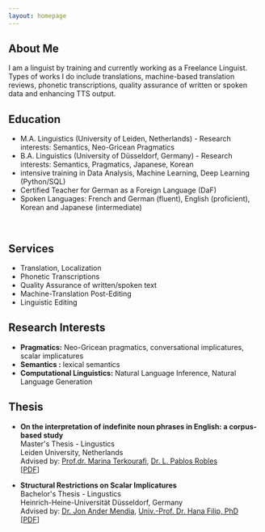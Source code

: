 ```yaml
---
layout: homepage
---
```


## About Me

I am a linguist by training and currently working as a Freelance Linguist. Types of works I do include translations, machine-based translation reviews, phonetic transcriptions, quality assurance of written or spoken data and enhancing TTS output.

## Education

- M.A. Linguistics (University of Leiden, Netherlands) - Research interests: Semantics, Neo-Gricean Pragmatics
- B.A. Linguistics (University of Düsseldorf, Germany) - Research interests: Semantics, Pragmatics, Japanese, Korean
- intensive training in Data Analysis, Machine Learning, Deep Learning (Python/SQL)
- Certified Teacher for German as a Foreign Language (DaF)
- Spoken Languages: French and German (fluent), English (proficient), Korean and Japanese (intermediate)

<br>

## Services

- Translation, Localization
- Phonetic Transcriptions
- Quality Assurance of written/spoken text
- Machine-Translation Post-Editing
- Linguistic Editing

## Research Interests

- **Pragmatics:**  Neo-Gricean pragmatics, conversational implicatures, scalar implicatures
- **Semantics :** lexical semantics
- **Computational Linguistics:** Natural Language Inference, Natural Language Generation

## Thesis

- **On the interpretation of indefinite noun phrases in English: a corpus-based study**
  <br>
  Master's Thesis - Lingustics
  <br>
  Leiden University, Netherlands
  <br>
  Advised by: [Prof.dr. Marina Terkourafi](https://www.universiteitleiden.nl/en/staffmembers/marina-terkourafi), [Dr. L. Pablos Robles](https://www.universiteitleiden.nl/en/staffmembers/leticia-pablos-robles#tab-1)
  <br>
  [[PDF](MA.pdf)]

- **Structural Restrictions on Scalar Implicatures**
  <br>
  Bachelor's Thesis - Lingustics
  <br>
  Heinrich-Heine-Universität Düsseldorf, Germany
  <br>
  Advised by: [Dr. Jon Ander Mendia](https://jamendia.github.io), [Univ.-Prof. Dr. Hana Filip, PhD](https://hanafilip.com)
  <br>
  [[PDF](BA.pdf)]

